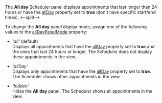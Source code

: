 The **All day** Scheduler panel displays appointments that last longer than 24 hours or have the [allDay](/Documentation/ApiReference/UI_Components/dxScheduler/Interfaces/dxSchedulerAppointment/#allDay) property set to **true** (don't have specific start/end times).
<--split-->

To change the **All day** panel display mode, assign one of the following values to the [allDayPanelMode](/Documentation/ApiReference/UI_Components/dxScheduler/Configuration/#allDayPanelMode) property:

- *'all'* (default)     
Displays all appointments that have the [allDay](/Documentation/ApiReference/UI_Components/dxScheduler/Interfaces/dxSchedulerAppointment/#allDay) property set to **true** and the ones that last 24 hours or longer. The Scheduler does not display these appointments in the view.

- *'allDay'*   
Displays only appointments that have the [allDay](/Documentation/ApiReference/UI_Components/dxScheduler/Interfaces/dxSchedulerAppointment/#allDay) property set to **true**. The Scheduler shows other appointments in the view.

- *'hidden'*    
Hides the **All day** panel. The Scheduler shows all appointments in the view.